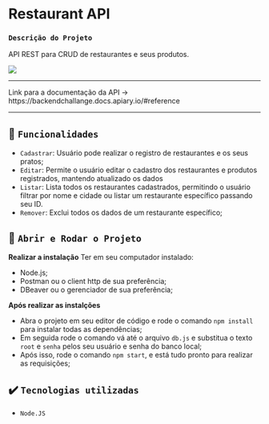 # Restaurant API

### `Descrição do Projeto`
API REST para CRUD de restaurantes e seus produtos.

<p align="left">
    <img src="https://img.shields.io/badge/Status-Em desenvolvimento-yellow?style=for-the-badge"/>   
</p>

<hr />
Link para a documentação da API -> https://backendchallange.docs.apiary.io/#reference
<hr />

## :hammer: `Funcionalidades`
- `Cadastrar`: Usuário pode realizar o registro de restaurantes e os seus pratos;
- `Editar`: Permite o usuário editar o cadastro dos restaurantes e produtos registrados, mantendo atualizado os dados
- `Listar`: Lista todos os restaurantes cadastrados, permitindo o usuário filtrar por nome e cidade ou listar um restaurante específico passando seu ID.
- `Remover`: Exclui todos os dados de um restaurante específico;

## :hammer: `Abrir e Rodar o Projeto`
**Realizar a instalação**
Ter em seu computador instalado:
- Node.js;
- Postman ou o client http de sua preferência;
- DBeaver ou o gerenciador de sua preferência;

**Após realizar as instalções**
- Abra o projeto em seu editor de código e rode o comando
  `npm install` para instalar todas as dependências;
- Em seguida rode o comando vá até o arquivo `db.js` e substitua o texto `root` e `senha` pelos seu usuário e senha do banco local;
- Após isso, rode o comando `npm start`, e está tudo pronto para realizar as requisições; 

## ✔️ `Tecnologias utilizadas`
- `Node.JS`

